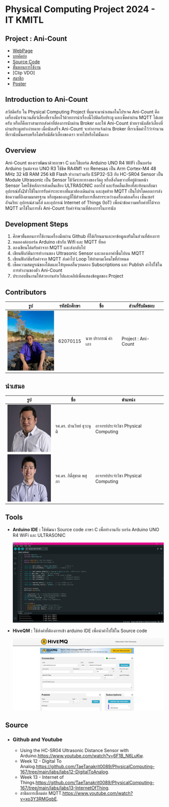 # Physical Computing Project 2024 - IT KMITL

## Project : Ani-Count

- [WebPage](https://prakorn2033.github.io/)
- [บทคัดย่อ](https://github.com/Prakorn2033/Ani-Count/blob/main/%E0%B8%9A%E0%B8%97%E0%B8%84%E0%B8%B1%E0%B8%94%E0%B8%A2%E0%B9%88%E0%B8%AD/%E0%B8%9A%E0%B8%97%E0%B8%84%E0%B8%B1%E0%B8%94%E0%B8%A2%E0%B9%88%E0%B8%AD.pdf)
- [Source Code](https://github.com/Prakorn2033/Ani-Count/blob/main/Source%20Code/Project_ani-count/Project_ani-count.ino)
- [ขั้นตอนการใช้งาน](https://github.com/Prakorn2033/Ani-Count/tree/main/%E0%B8%A7%E0%B8%B4%E0%B8%98%E0%B8%B5%E0%B8%81%E0%B8%B2%E0%B8%A3%E0%B9%83%E0%B8%8A%E0%B9%89%E0%B8%87%E0%B8%B2%E0%B8%99)
- [Clip VDO]
- [สมาชิก](https://github.com/Prakorn2033/Ani-Count/blob/main/README.md#contributors)
- [Poster](https://github.com/Prakorn2033/Ani-Count/blob/main/Poster/Poster-Ani-Count.png)

## Introduction to Ani-Count

สวัสดีครับ ใน Physical Computing Project ที่ผมจะมานำเสนอในโปรเจค Ani-Count 
คือเครื่องนับจำนวนสัตว์เลี้ยงที่เราเลี้ยงไว้ด้วยการนำเรื่องนี้ไปติดกับประตู และเซ็ตค่าผ่าน MQTT ได้เลยครับ
หรือก็คือเราสามารถส่งค่าที่ต้องการนับผ่าน Broker และให้ Ani-Count ช่วยเรานับสัตว์เลี้ยงที่ผ่านประตูอย่างง่ายดาย
เมื่อนับเสร็จ Ani-Count จะทำการแจ้งผ่าน Broker ที่เราเซ็ตค่าไว้ว่าจำนวนที่เรานับนั้นครบหรือไม่หรือมีสัตว์เลี้ยงของเรา
หายไปหรือไม่นั้นเอง

## Overview

Ani-Count ของเราพัฒนาด้วยภาษา C และใช้บอร์ด Arduino UNO R4 WiFi เป็นบอร์ด Arduino รุ่นต่อจาก UNO R3 ใช้ชิพ RA4M1 จาก Renesas เป็น 
Arm Cortex-M4 48 MHz 32 kB RAM 256 kB Flash ทำงานร่วมกับ ESP32-S3 กับ HC-SR04 Sensor เป็น Module Ultrasonic 
เป็น Sensor ใช้วัดระยะทางของวัตถุ หรือสิ่งกีดขวางที่อยู่ด้านหน้า Sensor โดยใช้หลักการส่งคลื่นเสียง ULTRASONIC ออกไป และรับคลื่นเสียงที่สะท้อนกลับมา
อุปกรณ์ทั้ง2ตัวใช้ในการรับค่าระยะทางที่แมวต้องเดินผ่าน และสุดท้าย MQTT เป็นโปรโตคอลการส่งข้อความที่อิงตามมาตรฐาน หรือชุดของกฎที่ใช้สำหรับการสื่อสารระหว่างเครื่องต่อเครื่อง
เซ็นเซอร์อัจฉริยะ อุปกรณ์สวมใส่ และอุปกรณ์ Internet of Things (IoT) เพื่อนำข้อความหรือค่าที่ได้จาก MQTT มาใช้ในการสั่ง Ani-Count รับค่าจำนวนที่ต้องการในการนับ

## Development Steps

1. ศึกษาขั้นตอนการใช้งานเครื่องมือผ่าน Github ที่ได้เรียนมาและหาข้อมูลเสริมในส่วนที่ต้องการ
2. ทดลองต่อบอร์ด Arduino เข้ากับ Wifi และ MQTT ที่หอ
3. ลองเขียนโค้ดรับค่าจาก MQTT และส่งกลับไป
4. เขียนฟังก์ชันการทำงานของ Ultrasonic Sensor และลองเอาค่าขึ้นไปบน MQTT
5. เขียนฟังก์ชันรับค่าจาก MQTT ส่งค่าไป Loop ให้ทำตามเงื่อนไขที่กำหนด
6. เช็คความสมบูรณ์ของโค้ดและให้บุคคลอื่นๆทดลอง Subscriptions และ Publish ค่าไปใช้ในการทำงานของตัว Ani-Count
7. ประกอบชิ้นงานให้สวยงานทำเว็ปและคลิปเพื่อแสดงข้อมูลของ Project


## Contributors

| รูป | รหัสนักศึกษา     | ชื่อ                  | ส่วนที่รับผิดชอบ               |
| --- | -------- | --------------------- | ------------------------------ |
|   <img height="190" src="assets/img/Member/me.jpg" width="150"/>  | 62070115 | นาย ปรากรณ์ คำเภา       | Project : Ani-Count             |

## นำเสนอ

| รูป | ชื่อ                  | ตำแหน่ง               |
| --- | --------------------- | ------------------------------ |
|   <img height="150" src="assets/img/T/T.Panwit.jpg" width="150"/>  | รศ.ดร. ปานวิทย์ ธุวะนุติ       | อาจารย์ประจำวิชา Physical Computing            |
|   <img height="150" src="assets/img/T/T.Kitsuchart.jpg" width="150"/>  | รศ.ดร. กิติ์สุชาต พสุภา      | อาจารย์ประจำวิชา Physical Computing            |

## Tools

- **Arduino IDE :** ใช้พัฒนา Source code ภาษา C เพื่อทำงานกับ บอร์ด Arduino UNO R4 WiFi และ ULTRASONIC

  ![Arduino IDE](assets/img/Tool/arduinoIDE.jpg)

- **HiveQM :** ใช้ส่งค่าที่ต้องการเข้า arduino IDE เพื่อนำค่าไปใช้ใน Source code

  ![HiveQM](assets/img/Tool/HiveMQ.jpg)

## Source

- ### Github and Youtube
    - Using the HC-SR04 Ultrasonic Distance Sensor with Arduino.https://www.youtube.com/watch?v=6F1B_N6LuKw.
    - Week 12 - Digital To Analog.https://github.com/TaeTanakrit0089/PhysicalComputing-167/tree/main/labs/labs12-DigitalToAnalog.
    - Week 13 - Internet of Things.https://github.com/TaeTanakrit0089/PhysicalComputing-167/tree/main/labs/labs13-InternetOfThing.
    - สาธิตการเชื่อมต่อ MQTT.https://www.youtube.com/watch?v=xo3Y3RMGqbE.
